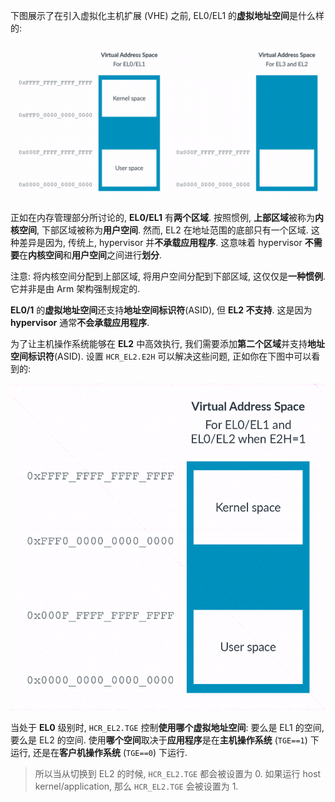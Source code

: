 
下图展示了在引入虚拟化主机扩展 (VHE) 之前, EL0/EL1 的**虚拟地址空间**是什么样的:

<div align='center'>
<img src="./images/2025-02-22-12-20-21.png"/>
</div>

正如在内存管理部分所讨论的, **EL0/EL1** 有**两个区域**. 按照惯例, **上部区域**被称为**内核空间**, 下部区域被称为**用户空间**. 然而, EL2 在地址范围的底部只有一个区域. 这种差异是因为, 传统上,  hypervisor 并**不承载应用程序**. 这意味着 hypervisor **不需要**在**内核空间**和**用户空间**之间进行**划分**.

注意: 将内核空间分配到上部区域, 将用户空间分配到下部区域, 这仅仅是**一种惯例**. 它并非是由 Arm 架构强制规定的.

**EL0/1** 的**虚拟地址空间**还支持**地址空间标识符**(ASID), 但 **EL2 不支持**. 这是因为 **hypervisor** 通常**不会承载应用程序**.

为了让主机操作系统能够在 **EL2** 中高效执行, 我们需要添加**第二个区域**并支持**地址空间标识符**(ASID). 设置 `HCR_EL2.E2H` 可以解决这些问题, 正如你在下图中可以看到的:

<div align='center'>
<img src="./images/2025-02-22-12-21-50.png"/>
</div>

当处于 **EL0** 级别时, `HCR_EL2.TGE` 控制**使用哪个虚拟地址空间**: 要么是 EL1 的空间, 要么是 EL2 的空间. 使用**哪个空间**取决于**应用程序**是在**主机操作系统** (`TGE==1`) 下运行, 还是在**客户机操作系统** (`TGE==0`) 下运行.

> 所以当从切换到 EL2 的时候, `HCR_EL2.TGE` 都会被设置为 0. 如果运行 host kernel/application, 那么 `HCR_EL2.TGE` 会被设置为 1.
